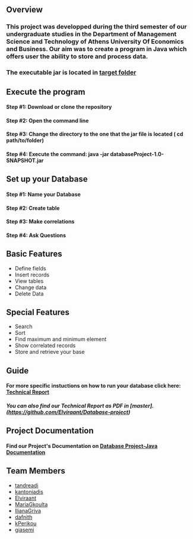 ## Overview

### This project was developped during the third semester of our undergraduate studies in the Department of Management Science and Technology of Athens University Of Economics and Business. Our aim was to create a program in Java which offers user the ability to store and process data.

### The executable jar is located in [target folder](https://github.com/Elviraant/Database-project/tree/master/target)

## Execute the program
#### Step #1: Download or clone the repository
#### Step #2: Open the command line
#### Step #3: Change the directory to the one that the jar file is located ( cd path/to/folder)
#### Step #4: Execute the command: java -jar databaseProject-1.0-SNAPSHOT.jar

## Set up your Database
#### Step #1: Name your Database 
#### Step #2: Create table
#### Step #3: Make correlations 
#### Step #4: Ask Questions

## Basic Features
- Define fields
- Insert records 
- View tables
- Change data
- Delete Data

## Special Features
- Search
- Sort
- Find maximum and minimum element
- Show correlated records
- Store and retrieve your base

## Guide
#### For more specific instuctions on how to run your database click here: [Technical Report](https://elviraant.github.io/Database-project/Report-General.html)
##### You can also find our Technical Report as PDF in [master].(https://github.com/Elviraant/Database-project)

## Project Documentation 
#### Find our Project's Documentation on [Database Project-Java Documentation](https://elviraant.github.io/Database-project/apidocs/)

## Team Members
- [tandreadi](https://github.com/tandreadi)
- [kantoniadis](https://github.com/kantoniadis)
- [Elviraant](https://github.com/Elviraant)
- [MariaGkoulta](https://github.com/MariaGkoulta)
- [IlianaGriva](https://github.com/IlianaGriva)
- [dafnith](https://github.com/dafnith)
- [kPerikou](https://github.com/kPerikou)
- [giasemi](https://github.com/giasemi)
